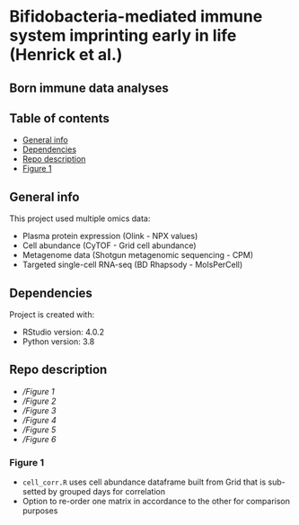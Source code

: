 # Bifidobacteria-mediated immune system imprinting early in life (Henrick et al.) 
## Born immune data analyses 

## Table of contents
* [General info](#general-info)
* [Dependencies](#dependencies)
* [Repo description](#repo-description)
* [Figure 1](#figure-1)

## General info
This project used multiple omics data:
- Plasma protein expression (Olink - NPX values)
- Cell abundance (CyTOF - Grid cell abundance)
- Metagenome data (Shotgun metagenomic sequencing - CPM)
- Targeted single-cell RNA-seq (BD Rhapsody - MolsPerCell)
	
## Dependencies
Project is created with:
* RStudio version: 4.0.2
* Python version: 3.8

## Repo description
- */Figure 1* 
- */Figure 2* 
- */Figure 3* 
- */Figure 4* 
- */Figure 5* 
- */Figure 6*

### Figure 1 
- ```cell_corr.R``` uses cell abundance dataframe built from Grid that is sub-setted by grouped days for correlation
- Option to re-order one matrix in accordance to the other for comparison purposes
